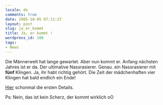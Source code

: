 ```yaml
---
locale: de
comments: true
date: 2005-10-05 07:11:27
layout: post
slug: ja_er_kommt
title: Ja, er kommt !
wordpress_id: 108
tags:
- News
---
```


Die Männerwelt hat lange gewartet. Aber nun kommt er. Anfang nächsten Jahres
ist er da. Der ultimative Nassrasierer. Genau. ein Nassrasierer mit **fünf**
Klingen.  Ja, ihr habt richtig gehört. Die Zeit der mädchenhaften vier Klingen
hat bald endlich ein Ende!

[Hier](http://www.gillette.com/men/index_fusion.htm) schonmal die ersten
Details.

Ps: Nein, das ist kein Scherz, der kommt wirklich oO
